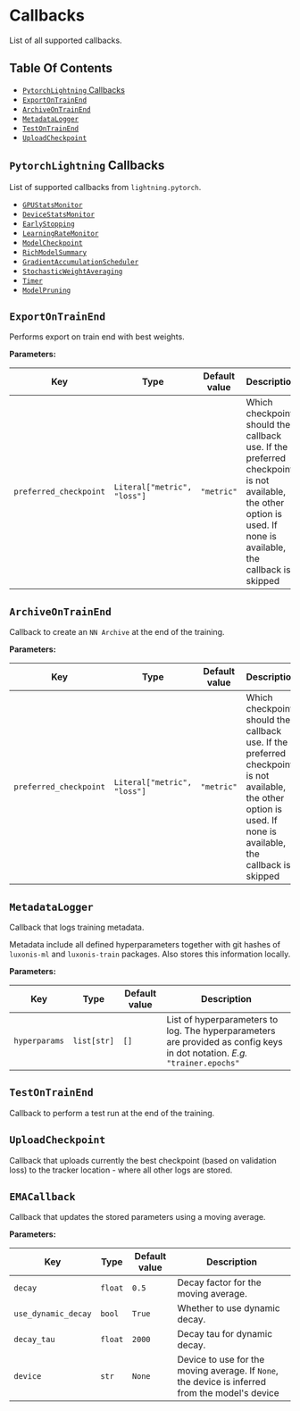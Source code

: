 # Callbacks

List of all supported callbacks.

## Table Of Contents

- [`PytorchLightning` Callbacks](#pytorchlightning-callbacks)
- [`ExportOnTrainEnd`](#exportontrainend)
- [`ArchiveOnTrainEnd`](#archiveontrainend)
- [`MetadataLogger`](#metadatalogger)
- [`TestOnTrainEnd`](#testontrainend)
- [`UploadCheckpoint`](#uploadcheckpoint)

## `PytorchLightning` Callbacks

List of supported callbacks from `lightning.pytorch`.

- [`GPUStatsMonitor`](https://pytorch-lightning.readthedocs.io/en/1.5.10/api/pytorch_lightning.callbacks.gpu_stats_monitor.html)
- [`DeviceStatsMonitor`](https://lightning.ai/docs/pytorch/stable/api/lightning.pytorch.callbacks.DeviceStatsMonitor.html#lightning.pytorch.callbacks.DeviceStatsMonitor)
- [`EarlyStopping`](https://lightning.ai/docs/pytorch/stable/api/lightning.pytorch.callbacks.EarlyStopping.html#lightning.pytorch.callbacks.EarlyStopping)
- [`LearningRateMonitor`](https://lightning.ai/docs/pytorch/stable/api/lightning.pytorch.callbacks.LearningRateMonitor.html#lightning.pytorch.callbacks.LearningRateMonitor)
- [`ModelCheckpoint`](https://lightning.ai/docs/pytorch/stable/api/lightning.pytorch.callbacks.ModelCheckpoint.html#lightning.pytorch.callbacks.ModelCheckpoint)
- [`RichModelSummary`](https://lightning.ai/docs/pytorch/stable/api/lightning.pytorch.callbacks.RichModelSummary.html#lightning.pytorch.callbacks.RichModelSummary)
- [`GradientAccumulationScheduler`](https://lightning.ai/docs/pytorch/stable/api/lightning.pytorch.callbacks.GradientAccumulationScheduler.html#lightning.pytorch.callbacks.GradientAccumulationScheduler)
- [`StochasticWeightAveraging`](https://lightning.ai/docs/pytorch/stable/api/lightning.pytorch.callbacks.StochasticWeightAveraging.html#lightning.pytorch.callbacks.StochasticWeightAveraging)
- [`Timer`](https://lightning.ai/docs/pytorch/stable/api/lightning.pytorch.callbacks.Timer.html#lightning.pytorch.callbacks.Timer)
- [`ModelPruning`](https://lightning.ai/docs/pytorch/stable/api/lightning.pytorch.callbacks.ModelPruning.html#lightning.pytorch.callbacks.ModelPruning)

## `ExportOnTrainEnd`

Performs export on train end with best weights.

**Parameters:**

| Key                    | Type                        | Default value | Description                                                                                                                                                     |
| ---------------------- | --------------------------- | ------------- | --------------------------------------------------------------------------------------------------------------------------------------------------------------- |
| `preferred_checkpoint` | `Literal["metric", "loss"]` | `"metric"`    | Which checkpoint should the callback use. If the preferred checkpoint is not available, the other option is used. If none is available, the callback is skipped |

## `ArchiveOnTrainEnd`

Callback to create an `NN Archive` at the end of the training.

**Parameters:**

| Key                    | Type                        | Default value | Description                                                                                                                                                     |
| ---------------------- | --------------------------- | ------------- | --------------------------------------------------------------------------------------------------------------------------------------------------------------- |
| `preferred_checkpoint` | `Literal["metric", "loss"]` | `"metric"`    | Which checkpoint should the callback use. If the preferred checkpoint is not available, the other option is used. If none is available, the callback is skipped |

## `MetadataLogger`

Callback that logs training metadata.

Metadata include all defined hyperparameters together with git hashes of `luxonis-ml` and `luxonis-train` packages. Also stores this information locally.

**Parameters:**

| Key           | Type        | Default value | Description                                                                                                                |
| ------------- | ----------- | ------------- | -------------------------------------------------------------------------------------------------------------------------- |
| `hyperparams` | `list[str]` | `[]`          | List of hyperparameters to log. The hyperparameters are provided as config keys in dot notation. _E.g._ `"trainer.epochs"` |

## `TestOnTrainEnd`

Callback to perform a test run at the end of the training.

## `UploadCheckpoint`

Callback that uploads currently the best checkpoint (based on validation loss) to the tracker location - where all other logs are stored.

## `EMACallback`

Callback that updates the stored parameters using a moving average.

**Parameters:**

| Key                 | Type    | Default value | Description                                                                                     |
| ------------------- | ------- | ------------- | ----------------------------------------------------------------------------------------------- |
| `decay`             | `float` | `0.5`         | Decay factor for the moving average.                                                            |
| `use_dynamic_decay` | `bool`  | `True`        | Whether to use dynamic decay.                                                                   |
| `decay_tau`         | `float` | `2000`        | Decay tau for dynamic decay.                                                                    |
| `device`            | `str`   | `None`        | Device to use for the moving average. If `None`, the device is inferred from the model's device |
